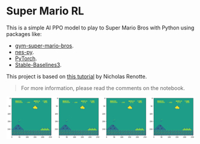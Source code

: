 # Super Mario RL

This is a simple AI PPO model to play to Super Mario Bros with Python using packages like:
- [gym-super-mario-bros](https://pypi.org/project/gym-super-mario-bros/).
- [nes-py](https://pypi.org/project/nes-py/).
- [PyTorch](https://pytorch.org/).
- [Stable-Baselines3](https://stable-baselines3.readthedocs.io/en/master/).

This project is based on [this tutorial](https://www.youtube.com/watch?v=2eeYqJ0uBKE) by Nicholas Renotte.


> For more information, please read the comments on the notebook.

![Frame Stack from Super Mario Bros](./assets/frame-stack.png)